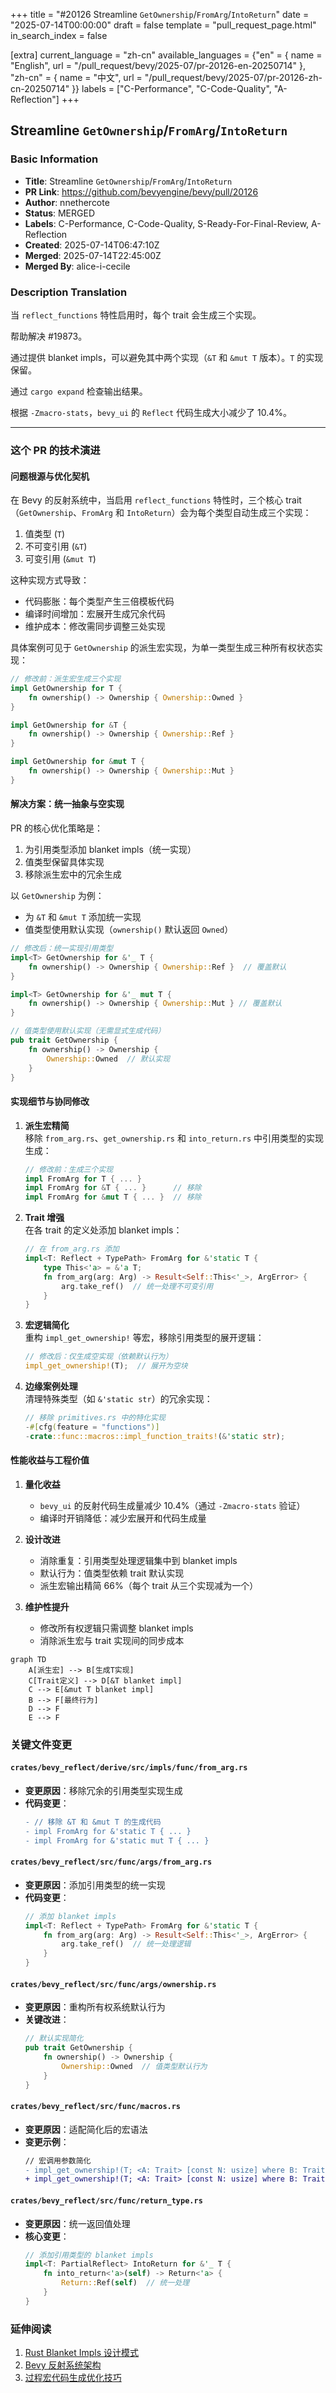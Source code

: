 +++
title = "#20126 Streamline `GetOwnership`/`FromArg`/`IntoReturn`"
date = "2025-07-14T00:00:00"
draft = false
template = "pull_request_page.html"
in_search_index = false

[extra]
current_language = "zh-cn"
available_languages = {"en" = { name = "English", url = "/pull_request/bevy/2025-07/pr-20126-en-20250714" }, "zh-cn" = { name = "中文", url = "/pull_request/bevy/2025-07/pr-20126-zh-cn-20250714" }}
labels = ["C-Performance", "C-Code-Quality", "A-Reflection"]
+++

## Streamline `GetOwnership`/`FromArg`/`IntoReturn`

### Basic Information
- **Title**: Streamline `GetOwnership`/`FromArg`/`IntoReturn`
- **PR Link**: https://github.com/bevyengine/bevy/pull/20126
- **Author**: nnethercote
- **Status**: MERGED
- **Labels**: C-Performance, C-Code-Quality, S-Ready-For-Final-Review, A-Reflection
- **Created**: 2025-07-14T06:47:10Z
- **Merged**: 2025-07-14T22:45:00Z
- **Merged By**: alice-i-cecile

### Description Translation
当 `reflect_functions` 特性启用时，每个 trait 会生成三个实现。

帮助解决 #19873。

通过提供 blanket impls，可以避免其中两个实现（`&T` 和 `&mut T` 版本）。`T` 的实现保留。

通过 `cargo expand` 检查输出结果。

根据 `-Zmacro-stats`，`bevy_ui` 的 `Reflect` 代码生成大小减少了 10.4%。

---

### 这个 PR 的技术演进

#### 问题根源与优化契机
在 Bevy 的反射系统中，当启用 `reflect_functions` 特性时，三个核心 trait（`GetOwnership`、`FromArg` 和 `IntoReturn`）会为每个类型自动生成三个实现：
1. 值类型 (`T`)
2. 不可变引用 (`&T`)
3. 可变引用 (`&mut T`)

这种实现方式导致：
- 代码膨胀：每个类型产生三倍模板代码
- 编译时间增加：宏展开生成冗余代码
- 维护成本：修改需同步调整三处实现

具体案例可见于 `GetOwnership` 的派生宏实现，为单一类型生成三种所有权状态实现：

```rust
// 修改前：派生宏生成三个实现
impl GetOwnership for T {
    fn ownership() -> Ownership { Ownership::Owned }
}

impl GetOwnership for &T {
    fn ownership() -> Ownership { Ownership::Ref }
}

impl GetOwnership for &mut T {
    fn ownership() -> Ownership { Ownership::Mut }
}
```

#### 解决方案：统一抽象与空实现
PR 的核心优化策略是：
1. 为引用类型添加 blanket impls（统一实现）
2. 值类型保留具体实现
3. 移除派生宏中的冗余生成

以 `GetOwnership` 为例：
- 为 `&T` 和 `&mut T` 添加统一实现
- 值类型使用默认实现（`ownership()` 默认返回 `Owned`）

```rust
// 修改后：统一实现引用类型
impl<T> GetOwnership for &'_ T {
    fn ownership() -> Ownership { Ownership::Ref }  // 覆盖默认
}

impl<T> GetOwnership for &'_ mut T {
    fn ownership() -> Ownership { Ownership::Mut } // 覆盖默认
}

// 值类型使用默认实现（无需显式生成代码）
pub trait GetOwnership {
    fn ownership() -> Ownership {
        Ownership::Owned  // 默认实现
    }
}
```

#### 实现细节与协同修改
1. **派生宏精简**  
   移除 `from_arg.rs`、`get_ownership.rs` 和 `into_return.rs` 中引用类型的实现生成：
   ```rust
   // 修改前：生成三个实现
   impl FromArg for T { ... }
   impl FromArg for &T { ... }      // 移除
   impl FromArg for &mut T { ... }  // 移除
   ```

2. **Trait 增强**  
   在各 trait 的定义处添加 blanket impls：
   ```rust
   // 在 from_arg.rs 添加
   impl<T: Reflect + TypePath> FromArg for &'static T {
       type This<'a> = &'a T;
       fn from_arg(arg: Arg) -> Result<Self::This<'_>, ArgError> {
           arg.take_ref()  // 统一处理不可变引用
       }
   }
   ```

3. **宏逻辑简化**  
   重构 `impl_get_ownership!` 等宏，移除引用类型的展开逻辑：
   ```rust
   // 修改后：仅生成空实现（依赖默认行为）
   impl_get_ownership!(T);  // 展开为空块
   ```

4. **边缘案例处理**  
   清理特殊类型（如 `&'static str`）的冗余实现：
   ```rust
   // 移除 primitives.rs 中的特化实现
   -#[cfg(feature = "functions")]
   -crate::func::macros::impl_function_traits!(&'static str);
   ```

#### 性能收益与工程价值
1. **量化收益**  
   - `bevy_ui` 的反射代码生成量减少 10.4%（通过 `-Zmacro-stats` 验证）
   - 编译时开销降低：减少宏展开和代码生成量

2. **设计改进**  
   - 消除重复：引用类型处理逻辑集中到 blanket impls
   - 默认行为：值类型依赖 trait 默认实现
   - 派生宏输出精简 66%（每个 trait 从三个实现减为一个）

3. **维护性提升**  
   - 修改所有权逻辑只需调整 blanket impls
   - 消除派生宏与 trait 实现间的同步成本

```mermaid
graph TD
    A[派生宏] --> B[生成T实现]
    C[Trait定义] --> D[&T blanket impl]
    C --> E[&mut T blanket impl]
    B --> F[最终行为]
    D --> F
    E --> F
```

### 关键文件变更

#### `crates/bevy_reflect/derive/src/impls/func/from_arg.rs`
- **变更原因**：移除冗余的引用类型实现生成
- **代码变更**：
  ```diff
  - // 移除 &T 和 &mut T 的生成代码
  - impl FromArg for &'static T { ... }
  - impl FromArg for &'static mut T { ... }
  ```

#### `crates/bevy_reflect/src/func/args/from_arg.rs`
- **变更原因**：添加引用类型的统一实现
- **代码变更**：
  ```rust
  // 添加 blanket impls
  impl<T: Reflect + TypePath> FromArg for &'static T {
      fn from_arg(arg: Arg) -> Result<Self::This<'_>, ArgError> {
          arg.take_ref()  // 统一处理逻辑
      }
  }
  ```

#### `crates/bevy_reflect/src/func/args/ownership.rs`
- **变更原因**：重构所有权系统默认行为
- **关键改进**：
  ```rust
  // 默认实现简化
  pub trait GetOwnership {
      fn ownership() -> Ownership {
          Ownership::Owned  // 值类型默认行为
      }
  }
  ```

#### `crates/bevy_reflect/src/func/macros.rs`
- **变更原因**：适配简化后的宏语法
- **变更示例**：
  ```diff
  // 宏调用参数简化
  - impl_get_ownership!(T; <A: Trait> [const N: usize] where B: Trait);
  + impl_get_ownership!(T; <A: Trait> [const N: usize] where B: Trait);
  ```

#### `crates/bevy_reflect/src/func/return_type.rs`
- **变更原因**：统一返回值处理
- **核心变更**：
  ```rust
  // 添加引用类型的 blanket impls
  impl<T: PartialReflect> IntoReturn for &'_ T {
      fn into_return<'a>(self) -> Return<'a> {
          Return::Ref(self)  // 统一处理
      }
  }
  ```

### 延伸阅读
1. [Rust Blanket Impls 设计模式](https://doc.rust-lang.org/book/ch10-02-traits.html#using-trait-bounds-to-conditionally-implement-methods)
2. [Bevy 反射系统架构](https://bevyengine.org/learn/book/next/programming/reflection/)
3. [过程宏代码生成优化技巧](https://veykril.github.io/tlborm/)